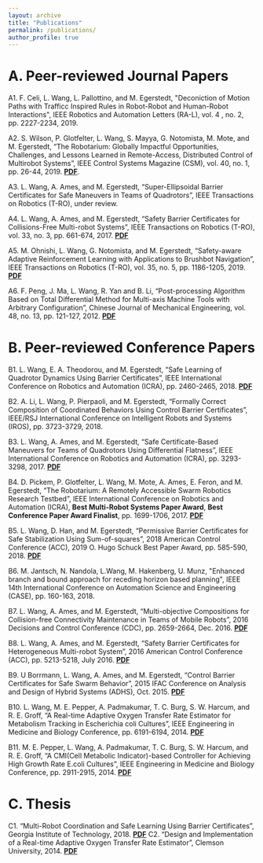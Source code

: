 ```yaml
---
layout: archive
title: "Publications"
permalink: /publications/
author_profile: true
---
```

A. Peer-reviewed Journal Papers
======
A1. F. Celi, L. Wang, L. Pallottino, and M. Egerstedt, "Deconiction of Motion Paths with Trafficc Inspired Rules in Robot-Robot and Human-Robot Interactions", IEEE Robotics and Automation Letters (RA-L), vol. 4 , no. 2, pp. 2227-2234, 2019.

A2. S. Wilson, P. Glotfelter, L. Wang, S. Mayya, G. Notomista, M. Mote, and M. Egerstedt, “The Robotarium: Globally Impactful Opportunities, Challenges, and Lessons Learned in Remote-Access, Distributed Control of Multirobot Systems”, IEEE Control Systems Magazine (CSM), vol. 40, no. 1, pp. 26-44, 2019. [<b>PDF</b>](http://liwanggt.github.io/files/Robotarium_CSM_Impact.pdf). 

A3. L. Wang, A. Ames, and M. Egerstedt, “Super-Ellipsoidal Barrier Certificates for Safe Maneuvers in Teams of Quadrotors”, IEEE Transactions on Robotics (T-RO), under review.

A4. L. Wang, A. Ames, and M. Egerstedt, “Safety Barrier Certificates for Collisions-Free Multi-robot Systems”, IEEE Transactions on Robotics (T-RO), vol. 33, no. 3, pp. 661-674, 2017. [<b>PDF</b>](http://liwanggt.github.io/files/A2_Safe_Swarm.pdf)

A5. M. Ohnishi, L. Wang, G. Notomista, and M. Egerstedt, “Safety-aware Adaptive Reinforcement Learning with Applications to Brushbot Navigation”, IEEE Transactions on Robotics (T-RO), vol. 35, no. 5, pp. 1186-1205, 2019. [<b>PDF</b>](http://liwanggt.github.io/files/Safety_Aware_Adaptive_RL.pdf)

A6. F. Peng, J. Ma, L. Wang, R. Yan and B. Li, “Post-processing Algorithm Based on Total Differential Method for Multi-axis Machine Tools with Arbitrary Configuration”, Chinese Journal of Mechanical Engineering, vol. 48, no. 13, pp. 121-127, 2012. [<b>PDF</b>](http://liwanggt.github.io/files/A3_Multi_axis_Machine.pdf)

B. Peer-reviewed Conference Papers
======
B1. L. Wang, E. A. Theodorou, and M. Egerstedt, “Safe Learning of Quadrotor Dynamics Using Barrier Certificates”, IEEE International Conference on Robotics and Automation (ICRA), pp. 2460-2465, 2018. [<b>PDF</b>](http://liwanggt.github.io/files/B1_Safe_learning.pdf)

B2. A. Li, L. Wang, P. Pierpaoli, and M. Egerstedt, “Formally Correct Composition of Coordinated Behaviors Using Control Barrier Certificates”, IEEE/RSJ International Conference on Intelligent Robots and Systems (IROS), pp. 3723-3729, 2018.

B3. L. Wang, A. Ames, and M. Egerstedt, “Safe Certificate-Based Maneuvers for Teams of Quadrotors Using Differential Flatness”, IEEE International Conference on Robotics and Automation (ICRA), pp. 3293-3298, 2017. [<b>PDF</b>](http://liwanggt.github.io/files/B2_Quads_barrier.pdf)

B4. D. Pickem, P. Glotfelter, L. Wang, M. Mote, A. Ames, E. Feron, and M. Egerstedt, “The Robotarium: A Remotely Accessible Swarm Robotics Research Testbed”, IEEE International Conference on Robotics and Automation (ICRA), <b> Best Multi-Robot Systems Paper Award</b>, <b> Best Conference Paper Award Finalist</b>, pp. 1699-1706, 2017. [<b>PDF</b>](http://liwanggt.github.io/files/B3_Robotarium.pdf)

B5. L. Wang, D. Han, and M. Egerstedt, “Permissive Barrier Certificates for Safe Stabilization Using Sum-of-squares”, 2018 American Control Conference (ACC), 2019 O. Hugo Schuck Best Paper Award, pp. 585-590, 2018. [<b>PDF</b>](http://liwanggt.github.io/files/B4_SOS.pdf)

B6. M. Jantsch, N. Nandola, L.Wang, M. Hakenberg, U. Munz, "Enhanced branch and bound approach for receding horizon based planning", IEEE 14th International Conference on Automation Science and Engineering (CASE), pp. 160-163, 2018.

B7. L. Wang, A. Ames, and M. Egerstedt, “Multi-objective Compositions for Collision-free Connectivity Maintenance in Teams of Mobile Robots”, 2016 Decisions and Control Conference (CDC), pp. 2659-2664, Dec. 2016. [<b>PDF</b>](http://liwanggt.github.io/files/B5_Composable_Barrier.pdf)

B8. L. Wang, A. Ames, and M. Egerstedt, “Safety Barrier Certificates for Heterogeneous Multi-robot System”, 2016 American Control Conference (ACC), pp. 5213-5218, July 2016. [<b>PDF</b>](http://liwanggt.github.io/files/B6_Hetero_barrier.pdf)

B9. U Borrmann, L. Wang, A. Ames, and M. Egerstedt, “Control Barrier Certificates for Safe Swarm Behavior”, 2015 IFAC Conference on Analysis and Design of Hybrid Systems (ADHS), Oct. 2015. [<b>PDF</b>](http://liwanggt.github.io/files/B7_Swarm_barrier.pdf)

B10. L. Wang, M. E. Pepper, A. Padmakumar, T. C. Burg, S. W. Harcum, and R. E. Groff, “A Real-time Adaptive Oxygen Transfer Rate Estimator for Metabolism Tracking in Escherichia coli Cultures”, IEEE Engineering in Medicine and Biology Conference, pp. 6191-6194, 2014. [<b>PDF</b>](http://liwanggt.github.io/files/B8_Adaptive.pdf) 

B11. M. E. Pepper, L. Wang, A. Padmakumar, T. C. Burg, S. W. Harcum, and R. E. Groff, “A CMI(Cell Metabolic
Indicator)-based Controller for Achieving High Growth Rate E.coli Cultures”, IEEE Engineering in Medicine and Biology Conference, pp. 2911-2915, 2014. [<b>PDF</b>](http://liwanggt.github.io/files/B9_Bioreactor.pdf)

C. Thesis
======
C1. “Multi-Robot Coordination and Safe Learning Using Barrier Certificates”, Georgia Institute of Technology, 2018. [<b>PDF</b>](http://liwanggt.github.io/files/WANG-DISSERTATION-2018.pdf)
C2. “Design and Implementation of a Real-time Adaptive Oxygen Transfer Rate Estimator”, Clemson University, 2014. [<b>PDF</b>](http://liwanggt.github.io/files/C1_Adaptive_Estimator.pdf)
